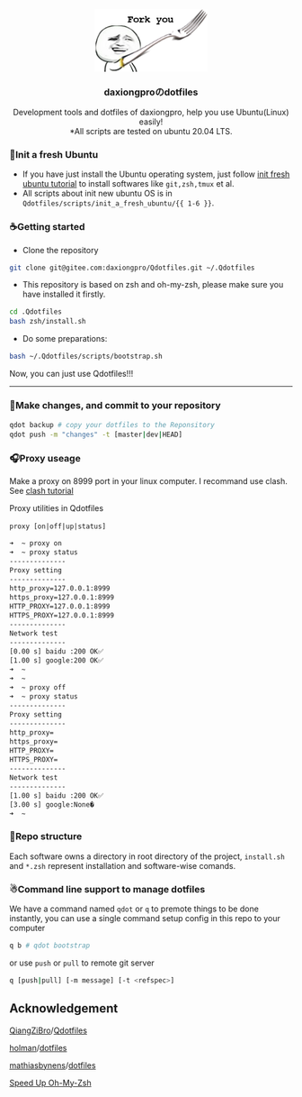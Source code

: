 <div align="center">
	<img src="./image/README/fork.png" width = "200" alt="ubuntu logo" align=center />
	<p align="center">
	<h3 align="center">daxiongproのdotfiles</h3>
		<p align="center">
			Development tools and dotfiles of daxiongpro, help you use Ubuntu(Linux) easily!
		</br>
		*All scripts are tested on ubuntu 20.04 LTS.
		</p>
	</p>
</div>

### 🚀Init a fresh Ubuntu

* If you have just install the Ubuntu operating system, just follow [init fresh ubuntu tutorial](docs/init_fresh_ubuntu.md) to install softwares like `git,zsh,tmux` et al.
* All scripts about init new ubuntu OS is in `Qdotfiles/scripts/init_a_fresh_ubuntu/{{ 1-6 }}`.

### ☕Getting started

* Clone the repository

```bash
git clone git@gitee.com:daxiongpro/Qdotfiles.git ~/.Qdotfiles
```

* This repository is based on zsh and oh-my-zsh, please make sure you have installed it firstly.

```bash
cd .Qdotfiles
bash zsh/install.sh
```

* Do some preparations:

```bash
bash ~/.Qdotfiles/scripts/bootstrap.sh
```

Now, you can just use Qdotfiles!!!

---

### 🍺Make changes, and commit to your repository

```bash
qdot backup # copy your dotfiles to the Reponsitory
qdot push -m "changes" -t [master|dev|HEAD]
```

### 🎧Proxy useage

Make a proxy on 8999 port in your linux computer. I recommand use clash. See [clash tutorial](docs/clash.md)

Proxy utilities in Qdotfiles

`proxy [on|off|up|status]`

```
➜  ~ proxy on
➜  ~ proxy status
--------------
Proxy setting
--------------
http_proxy=127.0.0.1:8999
https_proxy=127.0.0.1:8999
HTTP_PROXY=127.0.0.1:8999
HTTPS_PROXY=127.0.0.1:8999
--------------
Network test
--------------
[0.00 s] baidu :200 OK✅
[1.00 s] google:200 OK✅
➜  ~
➜  ~
➜  ~ proxy off
➜  ~ proxy status
--------------
Proxy setting
--------------
http_proxy=
https_proxy=
HTTP_PROXY=
HTTPS_PROXY=
--------------
Network test
--------------
[1.00 s] baidu :200 OK✅
[3.00 s] google:None�
➜  ~
```

### 🎃Repo structure

Each software owns a directory in root directory of the project, `install.sh` and `*.zsh` represent installation and software-wise comands.

### ☃Command line support to manage dotfiles

We have a command named `qdot` or `q` to premote things to be done instantly, you can use a single command setup config in this repo to your computer

```bash
q b # qdot bootstrap
```

or use  `push`  or  `pull`  to remote git server

```bash
q [push|pull] [-m message] [-t <refspec>]
```

## Acknowledgement

[QiangZiBro](https://github.com/QiangZiBro)/[Qdotfiles](https://github.com/QiangZiBro/Qdotfiles)

[holman](https://github.com/holman)/[dotfiles](https://github.com/holman/dotfiles)

[mathiasbynens](https://github.com/mathiasbynens)/[dotfiles](https://github.com/mathiasbynens/dotfiles)

[Speed Up Oh-My-Zsh](https://bennycwong.github.io/post/speeding-up-oh-my-zsh/)
